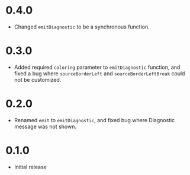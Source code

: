 # 0.4.0

* Changed `emitDiagnostic` to be a synchronous function.

# 0.3.0

* Added required `coloring` parameter to `emitDiagnostic` function, and fixed a bug where `sourceBorderLeft` and `sourceBorderLeftBreak` could not be customized.

# 0.2.0

* Renamed `emit` to `emitDiagnostic`, and fixed bug where Diagnostic message was not shown.

# 0.1.0

* Initial release
